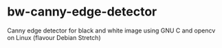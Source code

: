 # bw-canny-edge-detector
Canny edge detector for black and white image using GNU C and opencv on Linux (flavour Debian Stretch)
